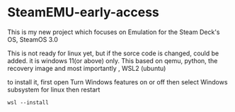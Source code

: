 # SteamEMU-early-access
This is my new project which focuses on Emulation for the Steam Deck's OS, SteamOS 3.0

This is not ready for linux yet, but if the sorce code is changed, could be added. it is windows 11(or above) only.
This based on qemu, python, the recovery image and most importantly , WSL2 (ubuntu)

to install it, first open
Turn Windows features on or off
then select Windows subsystem for linux
then restart
```
wsl --install
```
